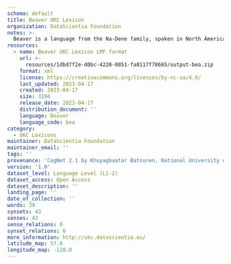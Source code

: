 ```yaml
---
schema: default
title: Beaver UKC Lexicon
organization: DataScientia Foundation
notes: >-
  Beaver is a language from the Na-Dene family, spoken in North America. The UKC Lexicon of Beaver is represented as a lexico-semantic network. It consists of words, word senses, synsets, as well as sense-level and synset-level relationships.
resources:
  - name: Beaver UKC Lexicon LMF format
    url: >-
      resources/1dbd7f2e-d0bc-4220-8851-fa8117f78665/output-bea.zip
    format: xml
    license: https://creativecommons.org/licenses/by-nc-sa/4.0/
    last_updated: 2023-04-17
    created: 2023-04-17
    size: 3194
    release_date: 2023-04-17
    distribution_document: ''
    language: Beaver
    language_code: bea
category:
  - UKC Lexicons
maintainer: DataScientia Foundation
maintainer_email: ''
tags: ''
provenance: 'CogNet 2.1 by Khuyagbaatar Batsuren, National University of Mongolia (http://cognet.ukc.disi.unitn.it); KinDiv: Kinship Diversity 1.0 by Temuulen Khishigsuren (http://ukc.disi.unitn.it/index.php/kinship/); Native Languages of the Americas 2021.11. by Laura Redish and Orrin Lewis (http://www.native-languages.org); Princeton WordNet 2.1 by Princeton University (https://wordnet.princeton.edu)'
version: '1.0'
dataset_level: Language Level (L1-2)
dataset_access: Open Access
dataset_description: ''
landing_page: ''
date_of_collection: ''
words: 39
synsets: 43
senses: 43
sense_relations: 0
synset_relations: 0
more_information: http://ukc.datascientia.eu/
latitude_map: 57.0
longitude_map: -120.0
---
```

